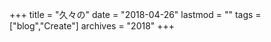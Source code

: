 +++
title = "久々の"
date = "2018-04-26"
lastmod = ""
tags = ["blog","Create"]
archives = "2018"
+++



